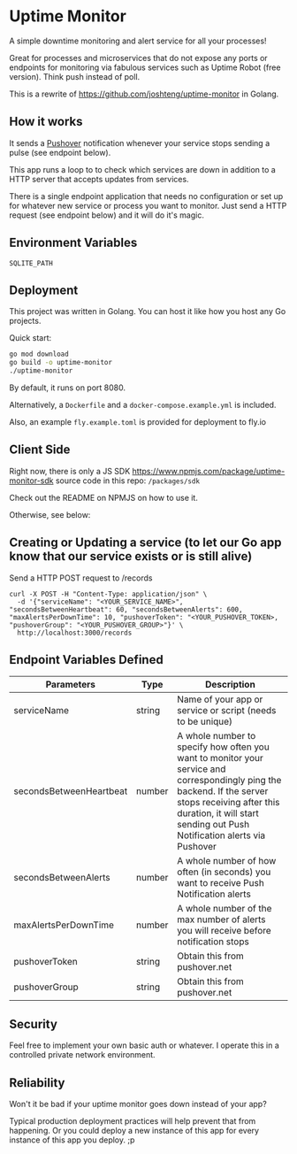 # Uptime Monitor

A simple downtime monitoring and alert service for all your processes!

Great for processes and microservices that do not expose any ports or endpoints for monitoring via fabulous services such as Uptime Robot (free version). Think push instead of poll.

This is a rewrite of https://github.com/joshteng/uptime-monitor in Golang.

## How it works
It sends a [Pushover](https://pushover.net/) notification whenever your service stops sending a pulse (see endpoint below).

This app runs a loop to to check which services are down in addition to a HTTP server that accepts updates from services.

There is a single endpoint application that needs no configuration or set up for whatever new service or process you want to monitor. Just send a HTTP request (see endpoint below) and it will do it's magic.

## Environment Variables
```
SQLITE_PATH
```

## Deployment
This project was written in Golang. You can host it like how you host any Go projects.

Quick start:
```sh
go mod download
go build -o uptime-monitor
./uptime-monitor
```

By default, it runs on port 8080.

Alternatively, a `Dockerfile` and a `docker-compose.example.yml` is included.

Also, an example `fly.example.toml` is provided for deployment to fly.io

## Client Side
Right now, there is only a JS SDK https://www.npmjs.com/package/uptime-monitor-sdk source code in this repo: `/packages/sdk`

Check out the README on NPMJS on how to use it.

Otherwise, see below:

## Creating or Updating a service (to let our Go app know that our service exists or is still alive)
Send a HTTP POST request to /records
```curl
curl -X POST -H "Content-Type: application/json" \
  -d '{"serviceName": "<YOUR_SERVICE_NAME>", "secondsBetweenHeartbeat": 60, "secondsBetweenAlerts": 600, "maxAlertsPerDownTime": 10, "pushoverToken": "<YOUR_PUSHOVER_TOKEN>, "pushoverGroup": "<YOUR_PUSHOVER_GROUP>"}' \
  http://localhost:3000/records
```

## Endpoint Variables Defined
|Parameters|Type|Description|
|---|---|---|
|serviceName|string|Name of your app or service or script (needs to be unique)|
|secondsBetweenHeartbeat|number|A whole number to specify how often you want to monitor your service and correspondingly ping the backend. If the server stops receiving after this duration, it will start sending out Push Notification alerts via Pushover|
|secondsBetweenAlerts|number|A whole number of how often (in seconds) you want to receive Push Notification alerts|
|maxAlertsPerDownTime|number|A whole number of the max number of alerts you will receive before notification stops|
|pushoverToken|string|Obtain this from pushover.net|
|pushoverGroup|string|Obtain this from pushover.net|

## Security
Feel free to implement your own basic auth or whatever. I operate this in a controlled private network environment.

## Reliability
Won't it be bad if your uptime monitor goes down instead of your app?

Typical production deployment practices will help prevent that from happening. Or you could deploy a new instance of this app for every instance of this app you deploy. ;p
